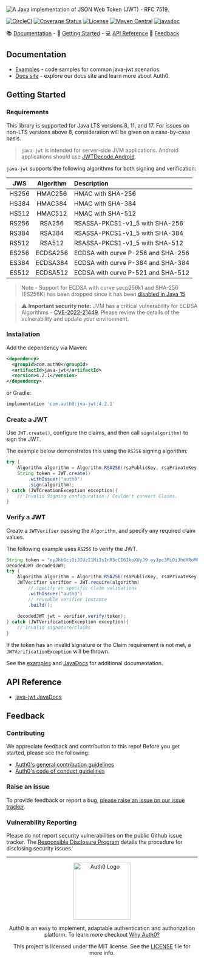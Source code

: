 ![A Java implementation of JSON Web Token (JWT) - RFC 7519.](https://cdn.auth0.com/website/sdks/banners/java-jwt-banner.png)

[![CircleCI](https://img.shields.io/circleci/project/github/auth0/java-jwt.svg?style=flat-square)](https://circleci.com/gh/auth0/java-jwt/tree/master)
[![Coverage Status](https://img.shields.io/codecov/c/github/auth0/java-jwt.svg?style=flat-square)](https://codecov.io/github/auth0/java-jwt)
[![License](http://img.shields.io/:license-mit-blue.svg?style=flat)](https://doge.mit-license.org/)
[![Maven Central](https://img.shields.io/maven-central/v/com.auth0/java-jwt.svg?style=flat-square)](https://mvnrepository.com/artifact/com.auth0/java-jwt)
[![javadoc](https://javadoc.io/badge2/com.auth0/auth0/javadoc.svg)](https://javadoc.io/doc/com.auth0/java-jwt)

:books: [Documentation](#documentation) - :rocket: [Getting Started](#getting-started) - :computer: [API Reference](#api-reference) :speech_balloon: [Feedback](#feedback)

## Documentation
- [Examples](./EXAMPLES.md) - code samples for common java-jwt scenarios.
- [Docs site](https://www.auth0.com/docs) - explore our docs site and learn more about Auth0.

## Getting Started

### Requirements

This library is supported for Java LTS versions 8, 11, and 17. For issues on non-LTS versions above 8, consideration will be given on a case-by-case basis.

> `java-jwt` is intended for server-side JVM applications. Android applications should use [JWTDecode.Android](https://github.com/auth0/JWTDecode.Android).

`java-jwt` supports the following algorithms for both signing and verification:

| JWS | Algorithm | Description |
| :-------------: | :-------------: | :----- |
| HS256 | HMAC256 | HMAC with SHA-256 |
| HS384 | HMAC384 | HMAC with SHA-384 |
| HS512 | HMAC512 | HMAC with SHA-512 |
| RS256 | RSA256 | RSASSA-PKCS1-v1_5 with SHA-256 |
| RS384 | RSA384 | RSASSA-PKCS1-v1_5 with SHA-384 |
| RS512 | RSA512 | RSASSA-PKCS1-v1_5 with SHA-512 |
| ES256 | ECDSA256 | ECDSA with curve P-256 and SHA-256 |
| ES384 | ECDSA384 | ECDSA with curve P-384 and SHA-384 |
| ES512 | ECDSA512 | ECDSA with curve P-521 and SHA-512 |

> Note - Support for ECDSA with curve secp256k1 and SHA-256 (ES256K) has been dropped since it has been [disabled in Java 15](https://www.oracle.com/java/technologies/javase/15-relnote-issues.html#JDK-8237219)

> :warning:  **Important security note:** JVM has a critical vulnerability for ECDSA Algorithms - [CVE-2022-21449](https://nvd.nist.gov/vuln/detail/CVE-2022-21449). Please review the details of the vulnerability and update your environment.
### Installation

Add the dependency via Maven:

```xml
<dependency>
  <groupId>com.auth0</groupId>
  <artifactId>java-jwt</artifactId>
  <version>4.2.1</version>
</dependency>
```

or Gradle:

```gradle
implementation 'com.auth0:jva-jwt:4.2.1'
```

### Create a JWT

Use `JWT.create()`, configure the claims, and then call `sign(algorithm)` to sign the JWT.

The example below demonstrates this using the `RS256` signing algorithm:

```java
try {
    Algorithm algorithm = Algorithm.RSA256(rsaPublicKey, rsaPrivateKey);
    String token = JWT.create()
        .withIssuer("auth0")
        .sign(algorithm);
} catch (JWTCreationException exception){
    // Invalid Signing configuration / Couldn't convert Claims.
}
```

### Verify a JWT

Create a `JWTVerifier` passing the `Algorithm`, and specify any required claim values.

The following example uses `RS256` to verify the JWT.

```java
String token = "eyJhbGciOiJIUzI1NiIsInR5cCI6IkpXUyJ9.eyJpc3MiOiJhdXRoMCJ9.AbIJTDMFc7yUa5MhvcP03nJPyCPzZtQcGEp-zWfOkEE";
DecodedJWT decodedJWT;
try {
    Algorithm algorithm = Algorithm.RSA256(rsaPublicKey, rsaPrivateKey);
    JWTVerifier verifier = JWT.require(algorithm)
        // specify an specific claim validations
        .withIssuer("auth0")
        // reusable verifier instance
        .build();
        
    decodedJWT jwt = verifier.verify(token);
} catch (JWTVerificationException exception){
    // Invalid signature/claims
}
```

If the token has an invalid signature or the Claim requirement is not met, a `JWTVerificationException` will be thrown.

See the [examples](./EXAMPLES.md) and [JavaDocs](https://javadoc.io/doc/com.auth0/java-jwt/latest) for additional documentation.

## API Reference

- [java-jwt JavaDocs](https://javadoc.io/doc/com.auth0/java-jwt/latest)

## Feedback

### Contributing

We appreciate feedback and contribution to this repo! Before you get started, please see the following:

- [Auth0's general contribution guidelines](https://github.com/auth0/open-source-template/blob/master/GENERAL-CONTRIBUTING.md)
- [Auth0's code of conduct guidelines]((https://github.com/auth0/open-source-template/blob/master/CODE-OF-CONDUCT.md))

### Raise an issue
To provide feedback or report a bug, [please raise an issue on our issue tracker](https://github.com/auth0/java-jwt/issues).

### Vulnerability Reporting
Please do not report security vulnerabilities on the public Github issue tracker. The [Responsible Disclosure Program](https://auth0.com/whitehat) details the procedure for disclosing security issues.

---

<p align="center">
  <picture>
    <source media="(prefers-color-scheme: light)" srcset="https://cdn.auth0.com/website/sdks/logos/auth0_light_mode.png"   width="150">
    <source media="(prefers-color-scheme: dark)" srcset="https://cdn.auth0.com/website/sdks/logos/auth0_dark_mode.png" width="150">
    <img alt="Auth0 Logo" src="./auth0_light_mode.png" width="150">
  </picture>
</p>
<p align="center">Auth0 is an easy to implement, adaptable authentication and authorization platform. To learn more checkout <a href="https://auth0.com/why-auth0">Why Auth0?</a></p>
<p align="center">
This project is licensed under the MIT license. See the <a href="./LICENSE"> LICENSE</a> file for more info.</p>
